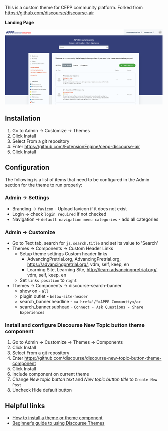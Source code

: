 <!-- Describe this theme/component in one or two sentences -->

This is a custom theme for CEPP community platform.
Forked from https://github.com/discourse/discourse-air

<!-- Add screenshots (if applicable) -->

**Landing Page**

![alt text](assets/theme-screenshot.png "Home page")

## Installation

1. Go to Admin -> Customize -> Themes
2. Click Install
3. Select From a git repository
4. Enter https://github.com/ExtensionEngine/cepp-discourse-air
5. Click Install

## Configuration

The following is a list of items that need to be configured in the Admin section for the theme to run properly:

### Admin -> Settings

- Branding -> `favicon` - Upload favicon if it does not exist
- Login -> check `login required` if not checked
- Navigation -> `default navigation menu categories` - add all categories

### Admin -> Customize

- Go to Text tab, search for `js.search.title` and set its value to 'Search'
- Themes -> Components -> Custom Header Links
  - Setup theme settings
  Custom header links
    - AdvancingPretrial.org, AdvancingPretrial.org, https://advancingpretrial.org/, vdm, self, keep, en
    - Learning Site, Learning Site, http://learn.advancingpretrial.org/, vdm, self, keep, en
  - Set `links position` to `right`
- Themes -> Components -> discourse-search-banner
  - show on - `all`
  - plugin outlet - `below-site-header`
  - search_banner.headline - `<a href="/">APPR Community</a>`
  - search_banner.subhead - `Connect - Ask Questions - Share Experiences`

### Install and configure Discourse New Topic button theme component

1. Go to Admin -> Customize -> Themes -> Components
2. Click Install
3. Select From a git repository
4. Enter https://github.com/discourse/discourse-new-topic-button-theme-component
5. Click Install
6. Include component on current theme
7. Change _New topic button text_ and _New topic button title_ to `Create New Post`
8. Uncheck Hide default button

## Helpful links

- [How to install a theme or theme component](https://meta.discourse.org/t/how-do-i-install-a-theme-or-theme-component/63682)
- [Beginner’s guide to using Discourse Themes](https://meta.discourse.org/t/beginners-guide-to-using-discourse-themes/91966)
